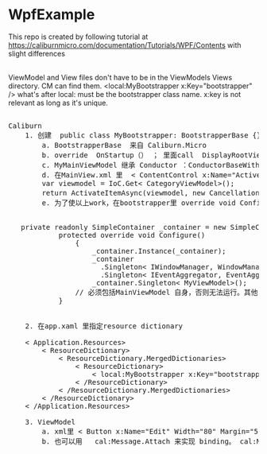 # WpfExample

This repo is created by following tutorial at https://caliburnmicro.com/documentation/Tutorials/WPF/Contents with slight differences<br><br>

ViewModel and View files don't have to be in the ViewModels Views directory. CM can find them.</li>
<local:MyBootstrapper x:Key="bootstrapper" />  what's after local: must be the bootstrapper class name.  x:key is not relevant as long as it's unique.</li>

<pre> 
Caliburn
	1. 创建  public class MyBootstrapper: BootstrapperBase {}
		a. BootstrapperBase  来自 Caliburn.Micro 
		b. override  OnStartup（） ； 里面call  DisplayRootViewForAsync<MyMainViewModel>() 启动MyMainView
		c. MyMainViewModel 继承 Conductor ：ConductorBaseWithActiveItem ：ConductorBase ：Screen。 其他子窗口model直接继承Screen
		d. 在MainView.xml 里  < ContentControl x:Name="ActiveItem" Margin="20"/> 在  MainViewModel.OnViewLoaded()里调用
		var viewmodel = IoC.Get< CategoryViewModel>();
		return ActivateItemAsync(viewmodel, new CancellationToken());  可以加载CategoryViewModel 这里ActiveItem不能改动
		e. 为了使以上work，在bootstrapper里 override void Configure() 要加载所有用到的 ViewModel 

			
   private readonly SimpleContainer _container = new SimpleContainer();        
			protected override void Configure()
		        {
		            _container.Instance(_container);
		            _container
		              .Singleton< IWindowManager, WindowManager>()
		              .Singleton< IEventAggregator, EventAggregator>();
		            _container.Singleton< MyViewModel>();
			    // 必须包括MainViewModel 自身，否则无法运行。其他 ViewModel 如不包含，则无法显示。
			}

				    
	2. 在app.xaml 里指定resource dictionary
	    
    < Application.Resources>
        < ResourceDictionary>
            < ResourceDictionary.MergedDictionaries>
                < ResourceDictionary>
                    < local:MyBootstrapper x:Key="bootstrapper" />
                < /ResourceDictionary>
            < /ResourceDictionary.MergedDictionaries>
        < /ResourceDictionary>
    < /Application.Resources>

	3. ViewModel
		a. xml里 < Button x:Name="Edit" Width="80" Margin="5">Edit</Button>  没有action。CM会找到model里的x:Name相同名字的方法作为action， 此处即Edit()。同时，会 get  CanEdit  property，决定 Edit button是否 enable 。
		b. 也可以用   cal:Message.Attach 来实现 binding。 cal:Message.Attach="Edit()" 此时xml头里要加上 xmlns:cal="http://caliburnmicro.com"

 </pre>
